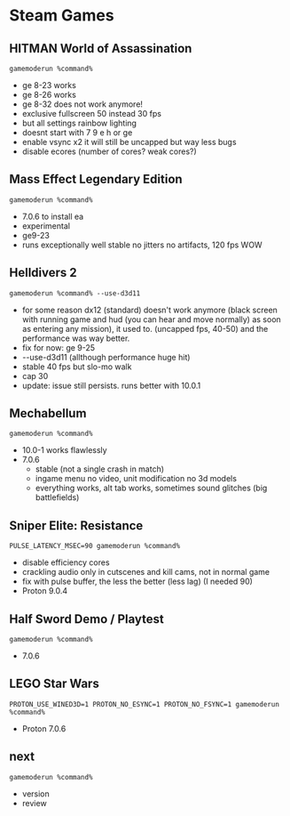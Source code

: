 # Steam Games

## HITMAN World of Assassination
``gamemoderun %command%``
- ge 8-23 works
- ge 8-26 works
- ge 8-32 does not work anymore!
- exclusive fullscreen 50 instead 30 fps
- but all settings rainbow lighting
- doesnt start with 7 9 e h or ge
- enable vsync x2 it will still be uncapped but way less bugs
- disable ecores (number of cores? weak cores?)

## Mass Effect Legendary Edition
``gamemoderun %command%``
- 7.0.6 to install ea
- experimental
- ge9-23
- runs exceptionally well stable no jitters no artifacts, 120 fps WOW

## Helldivers 2
``gamemoderun %command% --use-d3d11``
- for some reason dx12 (standard) doesn't work anymore (black screen with running game and hud (you can hear and move normally) as soon as entering any mission), it used to. (uncapped fps, 40-50) and the performance was way better.
- fix for now: ge 9-25
- --use-d3d11 (allthough performance huge hit)
- stable 40 fps but slo-mo walk
- cap 30
- update: issue still persists. runs better with 10.0.1

## Mechabellum
``gamemoderun %command%``
- 10.0-1 works flawlessly
- 7.0.6
  - stable (not a single crash in match)
  - ingame menu no video, unit modification no 3d models
  - everything works, alt tab works, sometimes sound glitches (big battlefields)

## Sniper Elite: Resistance
``PULSE_LATENCY_MSEC=90 gamemoderun %command%``
- disable efficiency cores
- crackling audio only in cutscenes and kill cams, not in normal game
- fix with pulse buffer, the less the better (less lag) (I needed 90)
- Proton 9.0.4

## Half Sword Demo / Playtest
``gamemoderun %command%``
- 7.0.6

## LEGO Star Wars
``PROTON_USE_WINED3D=1 PROTON_NO_ESYNC=1 PROTON_NO_FSYNC=1 gamemoderun %command%``
- Proton 7.0.6

## next
``gamemoderun %command%``
- version
- review
